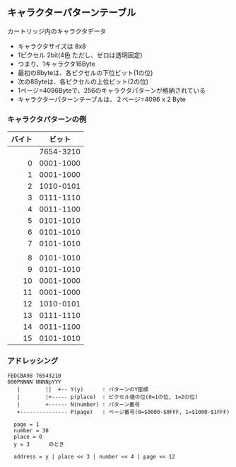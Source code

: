 ## キャラクターパターンテーブル

カートリッジ内のキャラクタデータ

- キャラクタサイズは 8x8
- 1ピクセル 2bit(4色 ただし、ゼロは透明固定)
- つまり、1キャラクタ16Byte
- 最初の8byteは、各ピクセルの下位ビット(1の位)
- 次の8Byteは、各ピクセルの上位ビット(2の位)
- 1ページ=4096Byteで、256のキャラクタパターンが格納されている
- キャラクターパターンテーブルは、２ページ=4096 x 2 Byte

### キャラクタパターンの例

|バイト|ビット|
|-:|:-:|
||7654-3210|
|0|0001-1000|
|1|0001-1000|
|2|1010-0101|
|3|0111-1110|
|4|0011-1100|
|5|0101-1010|
|6|0101-1010|
|7|0101-1010|
|||
|8|0101-1010|
|9|0101-1010|
|10|0001-1000|
|11|0001-1000|
|12|1010-0101|
|13|0111-1110|
|14|0011-1100|
|15|0101-1010|

### アドレッシング

```
FEDCBA98 76543210
000PNNNN NNNNpYYY
   |        ||  +-- Y(y)      : パターンのY座標
   |        |+----- p(place)  : ピクセル値の位(0=1の位, 1=2の位)
   |        +------ N(number) : パターン番号
   +--------------- P(page)   : ページ番号(0=$0000-$0FFF, 1=$1000-$1FFF)

  page = 1
  number = 30
  place = 0
  y = 3      のとき

  address = y | place << 3 | number << 4 | page << 12
```
